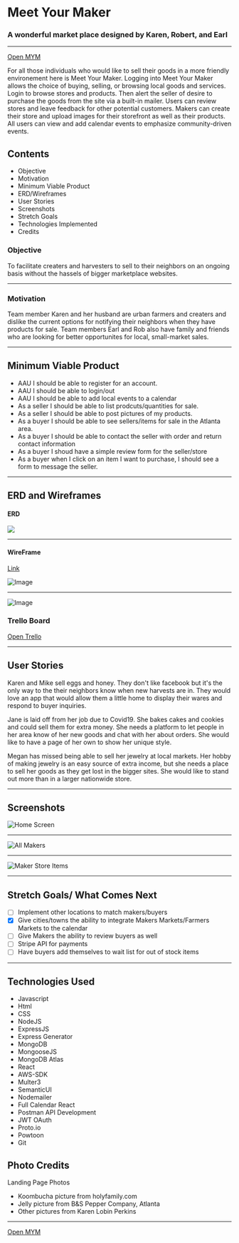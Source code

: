 # Meet Your Maker
### A wonderful market place designed by Karen, Robert, and Earl

---
[Open MYM](https://meetyourmaker925.herokuapp.com/login)

For all those individuals who would like to sell their goods in a more friendly environement here is Meet Your Maker. Logging into Meet Your Maker allows the choice of buying, selling, or browsing local goods and services. Login to browse stores and products. Then alert the seller of desire to purchase the goods from the site via a built-in mailer. Users can review stores and leave feedback for other potential customers. Makers can create their store and upload images for their storefront as well as their products. All users can view and add calendar events to emphasize community-driven events.

## Contents
* Objective
* Motivation
* Minimum Viable Product
* ERD/Wireframes
* User Stories
* Screenshots
* Stretch Goals
* Technologies Implemented
* Credits

### Objective
To facilitate creaters and harvesters to sell to their neighbors on an ongoing basis without the hassels of bigger marketplace websites.

---
 
### Motivation
Team member Karen and her husband are urban farmers and creaters and dislike the current options for notifying their neighbors when they have products for sale. Team members Earl and Rob also have family and friends who are looking for better opportunites for local, small-market sales. 

---

## Minimum Viable Product
* AAU I should be able to register for an account.
* AAU I should be able to login/out
* AAU I should be able to add local events to a calendar
* As a seller I should be able to list prodcuts/quantities for sale.
* As a seller I should be able to post pictures of my products.
* As a buyer I should be able to see sellers/items for sale in the Atlanta area.
* As a buyer I should be able to contact the seller with order and return contact information
* As a buyer I shoud have a simple review form for the seller/store
* As a buyer when I click on an item I want to purchase, I should see a form to message the seller.

---

## ERD and Wireframes

#### ERD

![](public/images/CurrentERD.png)

---

#### WireFrame
[Link](https://share.proto.io/LMSOX5/)
 
![Image](public/images/WFSS1.png)

---
![Image](public/images/WFSS2.png)



### Trello Board
[Open Trello](https://trello.com/b/8J1SKHlY/meet-your-maker)

---

## User Stories
Karen and Mike sell eggs and honey. They don't like facebook but it's the only way to the their neighbors know when new harvests are in. They would love an app that would allow them a little home to display their wares and respond to buyer inquiries.
 
 Jane is laid off from her job due to Covid19. She bakes cakes and cookies and could sell them for extra money. She needs a platform to let people in her area know of her new goods and chat with her about orders. She would like to have a page of her own to show her unique style.
 
Megan has missed being able to sell her jewelry at local markets. Her hobby of making jewelry is an easy source of extra income, but she needs a place to sell her goods as they get lost in the bigger sites. She would like to stand out more than in a larger nationwide store.

---

## Screenshots
![Home Screen](public/images/HomeScreenshot.png)

---
![All Makers](public/images/StoreList.png)

---
![Maker Store Items](public/images/MakerStore.png)

---

## Stretch Goals/ What Comes Next
- [ ] Implement other locations to match makers/buyers
- [x] Give cities/towns the ability to integrate Makers Markets/Farmers Markets to the calendar
- [ ] Give Makers the ability to review buyers as well
- [ ] Stripe API for payments
- [ ] Have buyers add themselves to wait list for out of stock items

---

## Technologies Used
- Javascript
- Html
- CSS
- NodeJS
- ExpressJS
- Express Generator
- MongoDB
- MongooseJS
- MongoDB Atlas
- React
- AWS-SDK
- Multer3
- SemanticUI
- Nodemailer
- Full Calendar React
- Postman API Development
- JWT OAuth
- Proto.io
- Powtoon
- Git

## Photo Credits
Landing Page Photos

* Koombucha picture from holyfamily.com
* Jelly picture from B&S Pepper Company, Atlanta
* Other pictures from Karen Lobin Perkins

---

[Open MYM](https://meetyourmaker925.herokuapp.com/login)
